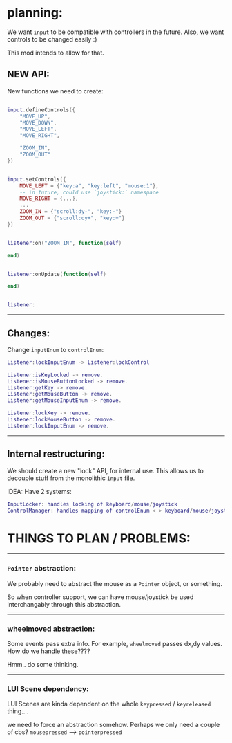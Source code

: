 
# planning:

We want `input` to be compatible with controllers in the future.
Also, we want controls to be changed easily :)

This mod intends to allow for that.


## NEW API:
New functions we need to create:
```lua

input.defineControls({
    "MOVE_UP",
    "MOVE_DOWN",
    "MOVE_LEFT",
    "MOVE_RIGHT",

    "ZOOM_IN",
    "ZOOM_OUT"
})


input.setControls({
    MOVE_LEFT = {"key:a", "key:left", "mouse:1"},
    -- in future, could use `joystick:` namespace
    MOVE_RIGHT = {...},
    ...
    ZOOM_IN = {"scroll:dy-", "key:-"}
    ZOOM_OUT = {"scroll:dy+", "key:+"}
})


listener:on("ZOOM_IN", function(self)

end)


listener:onUpdate(function(self)

end)


listener:


```

---


## Changes:
Change `inputEnum` to `controlEnum`:
```lua
Listener:lockInputEnum -> Listener:lockControl

Listener:isKeyLocked -> remove.
Listener:isMouseButtonLocked -> remove.
Listener:getKey -> remove.
Listener:getMouseButton -> remove.
Listener:getMouseInputEnum -> remove.

Listener:lockKey -> remove.
Listener:lockMouseButton -> remove.
Listener:lockInputEnum -> remove.

```

---

## Internal restructuring:
We should create a new "lock" API, for internal use.
This allows us to decouple stuff from the monolithic `input` file.

IDEA:
Have 2 systems:
```lua
InputLocker: handles locking of keyboard/mouse/joystick
ControlManager: handles mapping of controlEnum <-> keyboard/mouse/joystick
```




# THINGS TO PLAN / PROBLEMS:

---

### `Pointer` abstraction:
We probably need to abstract the mouse as a `Pointer` object, or something.

So when controller support, we can have mouse/joystick be used interchangably through this abstraction.

---

### wheelmoved abstraction:
Some events pass extra info. For example, `wheelmoved` passes dx,dy values.
How do we handle these????

Hmm.. do some thinking.




---

### LUI Scene dependency:
LUI Scenes are kinda dependent on the whole
`keypressed` / `keyreleased` thing....

we need to force an abstraction somehow.
Perhaps we only need a couple of cbs?
`mousepressed` --> `pointerpressed`


```

